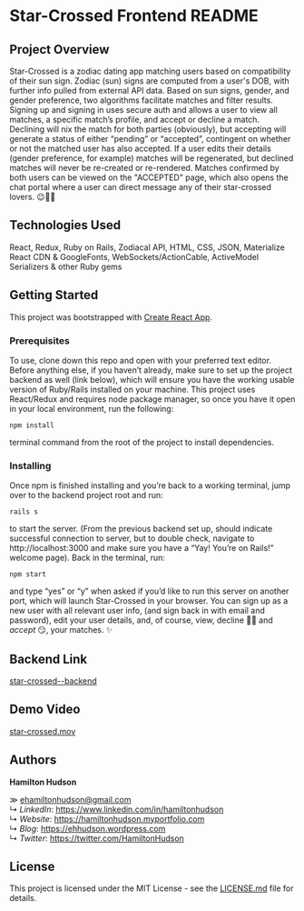 # Star-Crossed Frontend README

## Project Overview

Star-Crossed is a zodiac dating app matching users based on compatibility of their sun sign. Zodiac (sun) signs are computed from a user's DOB, with further info pulled from external API data. Based on sun signs, gender, and gender preference, two algorithms facilitate matches and filter results. Signing up and signing in uses secure auth and allows a user to view all matches, a specific match’s profile, and accept or decline a match. Declining will nix the match for both parties (obviously), but accepting will generate a status of either “pending” or “accepted”, contingent on whether or not the matched user has also accepted. If a user edits their details (gender preference, for example) matches will be regenerated, but declined matches will never be re-created or re-rendered. Matches confirmed by both users can be viewed on the "ACCEPTED" page, which also opens the chat portal where a user can direct message any of their star-crossed lovers. 😉🔮💌

## Technologies Used

React, Redux, Ruby on Rails, Zodiacal API, HTML, CSS, JSON, Materialize React CDN & GoogleFonts, WebSockets/ActionCable, ActiveModel Serializers & other Ruby gems

## Getting Started

This project was bootstrapped with [Create React App](https://github.com/facebook/create-react-app).

### Prerequisites
To use, clone down this repo and open with your preferred text editor. Before anything else, if you haven’t already, make sure to set up the project backend as well (link below), which will ensure you have the working usable version of Ruby/Rails installed on your machine. This project uses React/Redux and requires node package manager, so once you have it open in your local environment, run the following:

`npm install`

terminal command from the root of the project to install dependencies.

### Installing
Once npm is finished installing and you’re back to a working terminal, jump over to the backend project root and run:

`rails s`

to start the server. (From the previous backend set up, should indicate successful connection to server, but to double check, navigate to http://localhost:3000 and make sure you have a “Yay! You’re on Rails!” welcome page). Back in the terminal, run:

`npm start`

and type “yes” or “y” when asked if you’d like to run this server on another port, which will launch Star-Crossed in your browser. You can sign up as a new user with all relevant user info, (and sign back in with email and password), edit your user details, and, of course, view, decline 👎🏼 and *accept* 😏, your matches. ✨

## Backend Link

[star-crossed--backend](https://github.com/ehamiltonhudson/star-crossed--backend)

## Demo Video

[star-crossed.mov](https://drive.google.com/file/d/1c5VZztRUjhC6q2-htKYpym5kWF0EjoaY/view?usp=sharing)

## Authors

**Hamilton Hudson**

≫ ehamiltonhudson@gmail.com<br/>
↳ *LinkedIn*: https://www.linkedin.com/in/hamiltonhudson<br/>
↳ *Website*: https://hamiltonhudson.myportfolio.com<br/>
↳ *Blog*: https://ehhudson.wordpress.com<br/>
↳ *Twitter*: https://twitter.com/HamiltonHudson

## License

This project is licensed under the MIT License - see the [LICENSE.md](/LICENSE) file for details.
